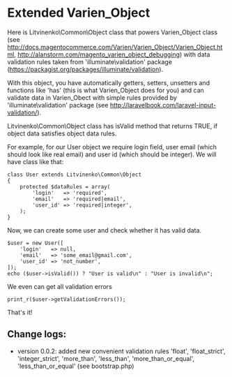 # Extended Varien_Object #

Here is Litvinenko\Common\Object class that powers Varien_Object class (see http://docs.magentocommerce.com/Varien/Varien_Object/Varien_Object.html, http://alanstorm.com/magento_varien_object_debugging) with data validation rules taken from 'illuminate\validation' package (https://packagist.org/packages/illuminate/validation).

With this object, you have automatically getters, setters, unsetters and functions like 'has<Property>' (this is what Varien_Object does for you) and can validate data in Varien_Obect with simple rules provided by 'illuminate\validation' package (see http://laravelbook.com/laravel-input-validation/).

Litvinenko\Common\Object class has isValid method that returns TRUE, if object data satisfies object data rules.

For example, for our User object we require login field, user email (which should look like real email) and user id (which should be integer). We will have class like that:

    class User extends Litvinenko\Common\Object
    {
        protected $dataRules = array(
            'login'   => 'required',
            'email'   => 'required|email',
            'user_id' => 'required|integer',
        );
    }


Now, we can create some user and check whether it has valid data.

    $user = new User([
        'login'   => null,
        'email'   => 'some_email@gmail.com',
        'user_id' => 'not_number',
    ]);
    echo ($user->isValid()) ? "User is valid\n" : "User is invalid\n";


We even can get all validation errors

    print_r($user->getValidationErrors());

That's it!

## Change logs:

 * version 0.0.2: added new convenient validation rules 'float', 'float_strict', 'integer_strict', 'more_than', 'less_than', 'more_than_or_equal', 'less_than_or_equal' (see bootstrap.php)